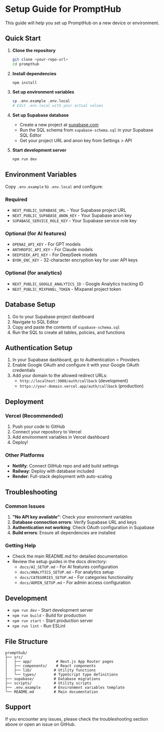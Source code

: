 # Setup Guide for PromptHub

This guide will help you set up PromptHub on a new device or environment.

## Quick Start

1. **Clone the repository**
   ```bash
   git clone <your-repo-url>
   cd prompthub
   ```

2. **Install dependencies**
   ```bash
   npm install
   ```

3. **Set up environment variables**
   ```bash
   cp .env.example .env.local
   # Edit .env.local with your actual values
   ```

4. **Set up Supabase database**
   - Create a new project at [supabase.com](https://supabase.com)
   - Run the SQL schema from `supabase-schema.sql` in your Supabase SQL Editor
   - Get your project URL and anon key from Settings > API

5. **Start development server**
   ```bash
   npm run dev
   ```

## Environment Variables

Copy `.env.example` to `.env.local` and configure:

### Required
- `NEXT_PUBLIC_SUPABASE_URL` - Your Supabase project URL
- `NEXT_PUBLIC_SUPABASE_ANON_KEY` - Your Supabase anon key
- `SUPABASE_SERVICE_ROLE_KEY` - Your Supabase service role key

### Optional (for AI features)
- `OPENAI_API_KEY` - For GPT models
- `ANTHROPIC_API_KEY` - For Claude models
- `DEEPSEEK_API_KEY` - For DeepSeek models
- `BYOK_ENC_KEY` - 32-character encryption key for user API keys

### Optional (for analytics)
- `NEXT_PUBLIC_GOOGLE_ANALYTICS_ID` - Google Analytics tracking ID
- `NEXT_PUBLIC_MIXPANEL_TOKEN` - Mixpanel project token

## Database Setup

1. Go to your Supabase project dashboard
2. Navigate to SQL Editor
3. Copy and paste the contents of `supabase-schema.sql`
4. Run the SQL to create all tables, policies, and functions

## Authentication Setup

1. In your Supabase dashboard, go to Authentication > Providers
2. Enable Google OAuth and configure it with your Google OAuth credentials
3. Add your domain to the allowed redirect URLs:
   - `http://localhost:3000/auth/callback` (development)
   - `https://your-domain.vercel.app/auth/callback` (production)

## Deployment

### Vercel (Recommended)

1. Push your code to GitHub
2. Connect your repository to Vercel
3. Add environment variables in Vercel dashboard
4. Deploy!

### Other Platforms

- **Netlify**: Connect GitHub repo and add build settings
- **Railway**: Deploy with database included
- **Render**: Full-stack deployment with auto-scaling

## Troubleshooting

### Common Issues

1. **"No API key available"**: Check your environment variables
2. **Database connection errors**: Verify Supabase URL and keys
3. **Authentication not working**: Check OAuth configuration in Supabase
4. **Build errors**: Ensure all dependencies are installed

### Getting Help

- Check the main README.md for detailed documentation
- Review the setup guides in the docs directory:
  - `docs/AI_SETUP.md` - For AI features configuration
  - `docs/ANALYTICS_SETUP.md` - For analytics setup
  - `docs/CATEGORIES_SETUP.md` - For categories functionality
  - `docs/ADMIN_SETUP.md` - For admin access configuration

## Development

- `npm run dev` - Start development server
- `npm run build` - Build for production
- `npm run start` - Start production server
- `npm run lint` - Run ESLint

## File Structure

```
prompthub/
├── src/
│   ├── app/           # Next.js App Router pages
│   ├── components/    # React components
│   ├── lib/          # Utility functions
│   └── types/        # TypeScript type definitions
├── supabase/         # Database migrations
├── scripts/          # Utility scripts
├── .env.example      # Environment variables template
└── README.md         # Main documentation
```

## Support

If you encounter any issues, please check the troubleshooting section above or open an issue on GitHub.
